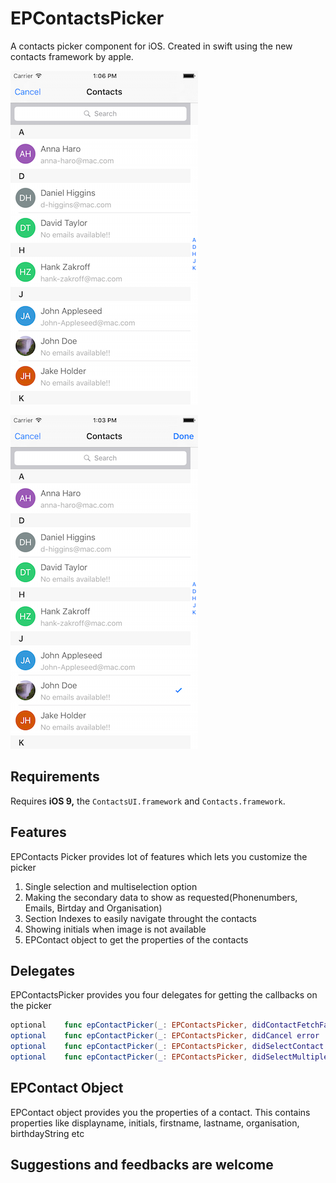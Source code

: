 EPContactsPicker
===========
A contacts picker component for iOS. Created in swift using the new contacts framework by apple. 

![Single Selection](https://raw.githubusercontent.com/ipraba/EPContactsPicker/master/Screenshots/Screen2.png)

![Multi Selection](https://raw.githubusercontent.com/ipraba/EPContactsPicker/master/Screenshots/Screen3.png)


Requirements
------------
Requires **iOS 9,** the `ContactsUI.framework` and `Contacts.framework`.

Features
--------

EPContacts Picker provides lot of features which lets you customize the picker

1. Single selection and multiselection option
2. Making the secondary data to show as requested(Phonenumbers, Emails, Birtday and Organisation)
3. Section Indexes to easily navigate throught the contacts
4. Showing initials when image is not available
5. EPContact object to get the properties of the contacts

Delegates
--------
EPContactsPicker provides you four delegates for getting the callbacks on the picker

```swift
optional    func epContactPicker(_: EPContactsPicker, didContactFetchFailed error : NSError)
optional    func epContactPicker(_: EPContactsPicker, didCancel error : NSError)
optional    func epContactPicker(_: EPContactsPicker, didSelectContact contact : EPContact)
optional    func epContactPicker(_: EPContactsPicker, didSelectMultipleContacts contacts : [EPContact])
```

EPContact Object
----------------

EPContact object provides you the properties of a contact. This contains properties like displayname, initials, firstname, lastname, organisation, birthdayString etc


Suggestions and feedbacks are welcome 
-------------------------------------


